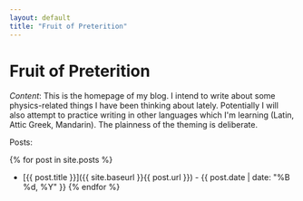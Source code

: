 ```yaml
---
layout: default
title: "Fruit of Preterition"
---
```


# Fruit of Preterition
*Content*: This is the homepage of my blog.  I intend to write about some physics-related things I have been thinking about lately.  Potentially I will also attempt to practice writing in other languages which I'm learning (Latin, Attic Greek, Mandarin).  The plainness of the theming is deliberate.

Posts:

{% for post in site.posts %}
- [{{ post.title }}]({{ site.baseurl }}{{ post.url }}) - {{ post.date | date: "%B %d, %Y" }}
{% endfor %}

